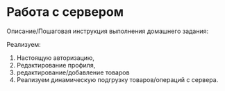 # Работа с сервером

Описание/Пошаговая инструкция выполнения домашнего задания:

Реализуем: 
1. Настоящую авторизацию,
2. Редактирование профиля,
3. редактирование/добавление товаров
4. Реализуем динамическую подгрузку товаров/операций с сервера.
